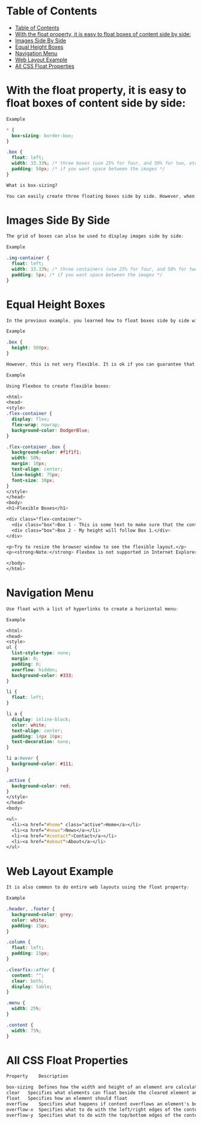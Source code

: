 # Table of Contents
- [Table of Contents](#table-of-contents)
- [With the float property, it is easy to float boxes of content side by side:](#with-the-float-property-it-is-easy-to-float-boxes-of-content-side-by-side)
- [Images Side By Side](#images-side-by-side)
- [Equal Height Boxes](#equal-height-boxes)
- [Navigation Menu](#navigation-menu)
- [Web Layout Example](#web-layout-example)
- [All CSS Float Properties](#all-css-float-properties)

# With the float property, it is easy to float boxes of content side by side:

```css
Example

* {
  box-sizing: border-box;
}

.box {
  float: left;
  width: 33.33%; /* three boxes (use 25% for four, and 50% for two, etc) */
  padding: 50px; /* if you want space between the images */
}

What is box-sizing?

You can easily create three floating boxes side by side. However, when you add something that enlarges the width of each box (e.g. padding or borders), the box will break. The box-sizing property allows us to include the padding and border in the box's total width (and height), making sure that the padding stays inside of the box and that it does not break.
```

# Images Side By Side

```css
The grid of boxes can also be used to display images side by side:

Example

.img-container {
  float: left;
  width: 33.33%; /* three containers (use 25% for four, and 50% for two, etc) */
  padding: 5px; /* if you want space between the images */
}
```

# Equal Height Boxes

```css
In the previous example, you learned how to float boxes side by side with an equal width. However, it is not easy to create floating boxes with equal heights. A quick fix however, is to set a fixed height, like in the example below:

Example

.box {
  height: 500px;
}

However, this is not very flexible. It is ok if you can guarantee that the boxes will always have the same amount of content in them. But many times, the content is not the same. If you try the example above on a mobile phone, you will see that the second box's content will be displayed outside of the box. This is where CSS3 Flexbox comes in handy - as it can automatically stretch boxes to be as long as the longest box:

Example

Using Flexbox to create flexible boxes:

<html>
<head>
<style>
.flex-container {
  display: flex;
  flex-wrap: nowrap;
  background-color: DodgerBlue;
}

.flex-container .box {
  background-color: #f1f1f1;
  width: 50%;
  margin: 10px;
  text-align: center;
  line-height: 75px;
  font-size: 30px;
}
</style>
</head>
<body>
<h1>Flexible Boxes</h1>

<div class="flex-container">
  <div class="box">Box 1 - This is some text to make sure that the content gets really tall. This is some text to make sure that the content gets really tall.</div>
  <div class="box">Box 2 - My height will follow Box 1.</div>
</div>

<p>Try to resize the browser window to see the flexible layout.</p>
<p><strong>Note:</strong> Flexbox is not supported in Internet Explorer 10 or earlier versions.</p>

</body>
</html>
```

# Navigation Menu

```css
Use float with a list of hyperlinks to create a horizontal menu:

Example

<html>
<head>
<style>
ul {
  list-style-type: none;
  margin: 0;
  padding: 0;
  overflow: hidden;
  background-color: #333;
}

li {
  float: left;
}

li a {
  display: inline-block;
  color: white;
  text-align: center;
  padding: 14px 16px;
  text-decoration: none;
}

li a:hover {
  background-color: #111;
}

.active {
  background-color: red;
}
</style>
</head>
<body>

<ul>
  <li><a href="#home" class="active">Home</a></li>
  <li><a href="#news">News</a></li>
  <li><a href="#contact">Contact</a></li>
  <li><a href="#about">About</a></li>
</ul>
```

# Web Layout Example

```css
It is also common to do entire web layouts using the float property:

Example

.header, .footer {
  background-color: grey;
  color: white;
  padding: 15px;
}

.column {
  float: left;
  padding: 15px;
}

.clearfix::after {
  content: "";
  clear: both;
  display: table;
}

.menu {
  width: 25%;
}

.content {
  width: 75%;
}
```

# All CSS Float Properties

```css
Property 	Description

box-sizing 	Defines how the width and height of an element are calculated: should they include padding and borders, or not
clear 	Specifies what elements can float beside the cleared element and on which side
float 	Specifies how an element should float
overflow 	Specifies what happens if content overflows an element's box
overflow-x 	Specifies what to do with the left/right edges of the content if it overflows the element's content area
overflow-y 	Specifies what to do with the top/bottom edges of the content if it overflows the element's content area
```